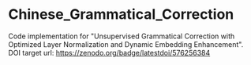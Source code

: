 # Chinese_Grammatical_Correction
Code implementation for "Unsupervised Grammatical Correction with Optimized Layer Normalization and Dynamic Embedding Enhancement".
DOI target url: https://zenodo.org/badge/latestdoi/576256384
